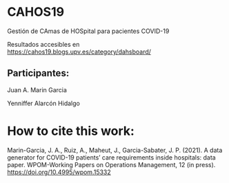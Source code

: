# CAHOS19
Gestión de CAmas de HOSpital para pacientes COVID-19

Resultados accesibles en https://cahos19.blogs.upv.es/category/dahsboard/
## Participantes:
Juan A. Marin Garcia

Yenniffer Alarcón Hidalgo

##
# How to cite this work:
Marin-Garcia, J. A., Ruiz, A., Maheut, J., Garcia-Sabater, J. P. (2021). A data generator for COVID-19 patients’ care requirements inside hospitals: data paper. WPOM-Working Papers on Operations Management, 12 (in press). https://doi.org/10.4995/wpom.15332
